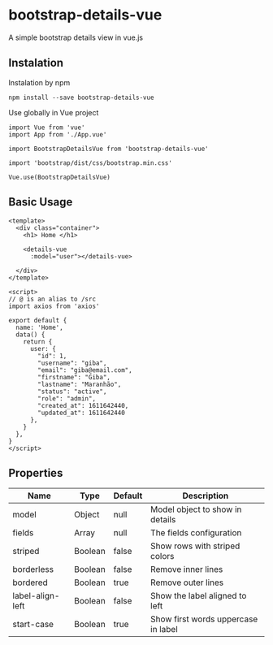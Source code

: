 # bootstrap-details-vue

A simple bootstrap details view in vue.js

## Instalation
Instalation by npm
```script
npm install --save bootstrap-details-vue
```

Use globally in Vue project
```
import Vue from 'vue'
import App from './App.vue'

import BootstrapDetailsVue from 'bootstrap-details-vue'

import 'bootstrap/dist/css/bootstrap.min.css'

Vue.use(BootstrapDetailsVue)

```

## Basic Usage
```
<template>
  <div class="container">
    <h1> Home </h1>

    <details-vue
      :model="user"></details-vue>

  </div>
</template>

<script>
// @ is an alias to /src
import axios from 'axios'

export default {
  name: 'Home',
  data() {
    return {
      user: {
        "id": 1,
        "username": "giba",
        "email": "giba@email.com",
        "firstname": "Giba",
        "lastname": "Maranhão",
        "status": "active",
        "role": "admin",
        "created_at": 1611642440,
        "updated_at": 1611642440
      },
    }
  }, 
}
</script>
```

## Properties
| Name | Type | Default | Description |
| ------|------|----|--------|
| model | Object | null | Model object to show in details |
| fields | Array | null | The fields configuration |
| striped | Boolean | false | Show rows with striped colors |
| borderless | Boolean | false | Remove inner lines |
| bordered | Boolean | true | Remove outer lines |
| label-align-left | Boolean | false | Show the label aligned to left |
| start-case | Boolean | true | Show first words uppercase in label |

